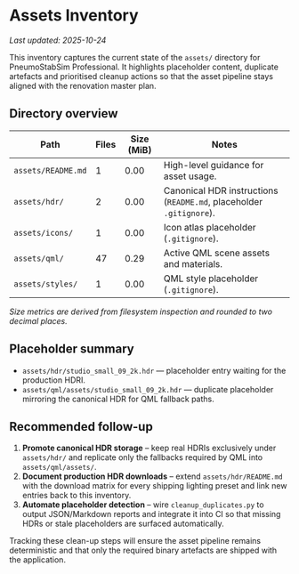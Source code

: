 # Assets Inventory

_Last updated: 2025-10-24_

This inventory captures the current state of the `assets/` directory for PneumoStabSim
Professional. It highlights placeholder content, duplicate artefacts and prioritised
cleanup actions so that the asset pipeline stays aligned with the renovation master plan.

## Directory overview

| Path | Files | Size (MiB) | Notes |
| --- | --- | --- | --- |
| `assets/README.md` | 1 | 0.00 | High-level guidance for asset usage. |
| `assets/hdr/` | 2 | 0.00 | Canonical HDR instructions (`README.md`, placeholder `.gitignore`). |
| `assets/icons/` | 1 | 0.00 | Icon atlas placeholder (`.gitignore`). |
| `assets/qml/` | 47 | 0.29 | Active QML scene assets and materials. |
| `assets/styles/` | 1 | 0.00 | QML style placeholder (`.gitignore`). |

_Size metrics are derived from filesystem inspection and rounded to two decimal places._

## Placeholder summary

- `assets/hdr/studio_small_09_2k.hdr` — placeholder entry waiting for the production HDRI.
- `assets/qml/assets/studio_small_09_2k.hdr` — duplicate placeholder mirroring the canonical
  HDR for QML fallback paths.

## Recommended follow-up

1. **Promote canonical HDR storage** – keep real HDRIs exclusively under `assets/hdr/` and
   replicate only the fallbacks required by QML into `assets/qml/assets/`.
2. **Document production HDR downloads** – extend `assets/hdr/README.md` with the download
   matrix for every shipping lighting preset and link new entries back to this inventory.
3. **Automate placeholder detection** – wire `cleanup_duplicates.py` to output
   JSON/Markdown reports and integrate it into CI so that missing HDRs or stale
   placeholders are surfaced automatically.

Tracking these clean-up steps will ensure the asset pipeline remains deterministic and
that only the required binary artefacts are shipped with the application.
